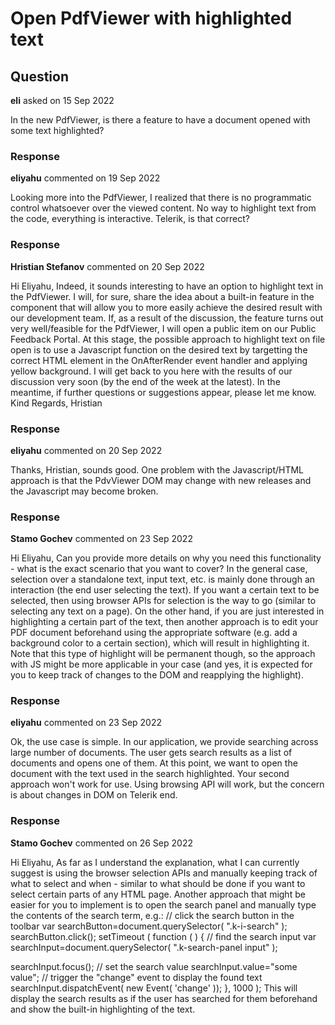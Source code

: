 # Open PdfViewer with highlighted text

## Question

**eli** asked on 15 Sep 2022

In the new PdfViewer, is there a feature to have a document opened with some text highlighted?

### Response

**eliyahu** commented on 19 Sep 2022

Looking more into the PdfViewer, I realized that there is no programmatic control whatsoever over the viewed content. No way to highlight text from the code, everything is interactive. Telerik, is that correct?

### Response

**Hristian Stefanov** commented on 20 Sep 2022

Hi Eliyahu, Indeed, it sounds interesting to have an option to highlight text in the PdfViewer. I will, for sure, share the idea about a built-in feature in the component that will allow you to more easily achieve the desired result with our development team. If, as a result of the discussion, the feature turns out very well/feasible for the PdfViewer, I will open a public item on our Public Feedback Portal. At this stage, the possible approach to highlight text on file open is to use a Javascript function on the desired text by targetting the correct HTML element in the OnAfterRender event handler and applying yellow background. I will get back to you here with the results of our discussion very soon (by the end of the week at the latest). In the meantime, if further questions or suggestions appear, please let me know. Kind Regards, Hristian

### Response

**eliyahu** commented on 20 Sep 2022

Thanks, Hristian, sounds good. One problem with the Javascript/HTML approach is that the PdvViewer DOM may change with new releases and the Javascript may become broken.

### Response

**Stamo Gochev** commented on 23 Sep 2022

Hi Eliyahu, Can you provide more details on why you need this functionality - what is the exact scenario that you want to cover? In the general case, selection over a standalone text, input text, etc. is mainly done through an interaction (the end user selecting the text). If you want a certain text to be selected, then using browser APIs for selection is the way to go (similar to selecting any text on a page). On the other hand, if you are just interested in highlighting a certain part of the text, then another approach is to edit your PDF document beforehand using the appropriate software (e.g. add a background color to a certain section), which will result in highlighting it. Note that this type of highlight will be permanent though, so the approach with JS might be more applicable in your case (and yes, it is expected for you to keep track of changes to the DOM and reapplying the highlight).

### Response

**eliyahu** commented on 23 Sep 2022

Ok, the use case is simple. In our application, we provide searching across large number of documents. The user gets search results as a list of documents and opens one of them. At this point, we want to open the document with the text used in the search highlighted. Your second approach won't work for use. Using browsing API will work, but the concern is about changes in DOM on Telerik end.

### Response

**Stamo Gochev** commented on 26 Sep 2022

Hi Eliyahu, As far as I understand the explanation, what I can currently suggest is using the browser selection APIs and manually keeping track of what to select and when - similar to what should be done if you want to select certain parts of any HTML page. Another approach that might be easier for you to implement is to open the search panel and manually type the contents of the search term, e.g.: // click the search button in the toolbar var searchButton=document.querySelector( ".k-i-search" );
searchButton.click(); setTimeout ( function ( ) { // find the search input var searchInput=document.querySelector( ".k-search-panel input" );

searchInput.focus(); // set the search value searchInput.value="some value"; // trigger the "change" event to display the found text searchInput.dispatchEvent( new Event( 'change' ));
}, 1000 ); This will display the search results as if the user has searched for them beforehand and show the built-in highlighting of the text.
